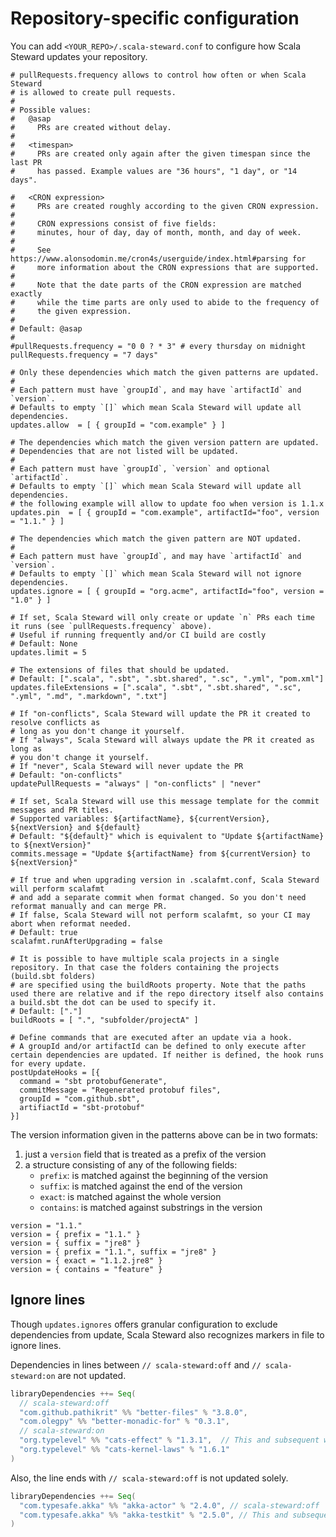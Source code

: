 # Repository-specific configuration

You can add `<YOUR_REPO>/.scala-steward.conf` to configure how Scala Steward updates your repository.

```properties
# pullRequests.frequency allows to control how often or when Scala Steward
# is allowed to create pull requests.
#
# Possible values:
#   @asap
#     PRs are created without delay.
#
#   <timespan>
#     PRs are created only again after the given timespan since the last PR
#     has passed. Example values are "36 hours", "1 day", or "14 days".

#   <CRON expression>
#     PRs are created roughly according to the given CRON expression.
#
#     CRON expressions consist of five fields:
#     minutes, hour of day, day of month, month, and day of week.
#
#     See https://www.alonsodomin.me/cron4s/userguide/index.html#parsing for
#     more information about the CRON expressions that are supported.
#
#     Note that the date parts of the CRON expression are matched exactly
#     while the time parts are only used to abide to the frequency of
#     the given expression.
#
# Default: @asap
#
#pullRequests.frequency = "0 0 ? * 3" # every thursday on midnight
pullRequests.frequency = "7 days"

# Only these dependencies which match the given patterns are updated.
#
# Each pattern must have `groupId`, and may have `artifactId` and `version`.
# Defaults to empty `[]` which mean Scala Steward will update all dependencies.
updates.allow  = [ { groupId = "com.example" } ]

# The dependencies which match the given version pattern are updated.
# Dependencies that are not listed will be updated.
#
# Each pattern must have `groupId`, `version` and optional `artifactId`.
# Defaults to empty `[]` which mean Scala Steward will update all dependencies.
# the following example will allow to update foo when version is 1.1.x
updates.pin  = [ { groupId = "com.example", artifactId="foo", version = "1.1." } ]

# The dependencies which match the given pattern are NOT updated.
#
# Each pattern must have `groupId`, and may have `artifactId` and `version`.
# Defaults to empty `[]` which mean Scala Steward will not ignore dependencies.
updates.ignore = [ { groupId = "org.acme", artifactId="foo", version = "1.0" } ]

# If set, Scala Steward will only create or update `n` PRs each time it runs (see `pullRequests.frequency` above).
# Useful if running frequently and/or CI build are costly
# Default: None
updates.limit = 5

# The extensions of files that should be updated.
# Default: [".scala", ".sbt", ".sbt.shared", ".sc", ".yml", "pom.xml"]
updates.fileExtensions = [".scala", ".sbt", ".sbt.shared", ".sc", ".yml", ".md", ".markdown", ".txt"]

# If "on-conflicts", Scala Steward will update the PR it created to resolve conflicts as
# long as you don't change it yourself.
# If "always", Scala Steward will always update the PR it created as long as
# you don't change it yourself.
# If "never", Scala Steward will never update the PR
# Default: "on-conflicts"
updatePullRequests = "always" | "on-conflicts" | "never"

# If set, Scala Steward will use this message template for the commit messages and PR titles.
# Supported variables: ${artifactName}, ${currentVersion}, ${nextVersion} and ${default}
# Default: "${default}" which is equivalent to "Update ${artifactName} to ${nextVersion}" 
commits.message = "Update ${artifactName} from ${currentVersion} to ${nextVersion}"

# If true and when upgrading version in .scalafmt.conf, Scala Steward will perform scalafmt 
# and add a separate commit when format changed. So you don't need reformat manually and can merge PR.
# If false, Scala Steward will not perform scalafmt, so your CI may abort when reformat needed.
# Default: true
scalafmt.runAfterUpgrading = false

# It is possible to have multiple scala projects in a single repository. In that case the folders containing the projects (build.sbt folders)
# are specified using the buildRoots property. Note that the paths used there are relative and if the repo directory itself also contains a build.sbt the dot can be used to specify it.
# Default: ["."]
buildRoots = [ ".", "subfolder/projectA" ]

# Define commands that are executed after an update via a hook.
# A groupId and/or artifactId can be defined to only execute after certain dependencies are updated. If neither is defined, the hook runs for every update.
postUpdateHooks = [{
  command = "sbt protobufGenerate",
  commitMessage = "Regenerated protobuf files",
  groupId = "com.github.sbt",
  artifiactId = "sbt-protobuf"
}]
```

The version information given in the patterns above can be in two formats:
1. just a `version` field that is treated as a prefix of the version
2. a structure consisting of any of the following fields:
   * `prefix`: is matched against the beginning of the version
   * `suffix`: is matched against the end of the version
   * `exact`: is matched against the whole version
   * `contains`: is matched against substrings in the version

```properties
version = "1.1."
version = { prefix = "1.1." }
version = { suffix = "jre8" }
version = { prefix = "1.1.", suffix = "jre8" }
version = { exact = "1.1.2.jre8" }
version = { contains = "feature" }
```

## Ignore lines

Though `updates.ignores` offers granular configuration to exclude dependencies from update, Scala Steward also recognizes markers in file to ignore lines.

Dependencies in lines between `// scala-steward:off` and `// scala-steward:on` are not updated.

```scala
libraryDependencies ++= Seq(
  // scala-steward:off
  "com.github.pathikrit" %% "better-files" % "3.8.0",
  "com.olegpy" %% "better-monadic-for" % "0.3.1",
  // scala-steward:on 
  "org.typelevel" %% "cats-effect" % "1.3.1",  // This and subsequent will get updated
  "org.typelevel" %% "cats-kernel-laws" % "1.6.1"
)
```

Also, the line ends with `// scala-steward:off` is not updated solely.

```scala
libraryDependencies ++= Seq(
  "com.typesafe.akka" %% "akka-actor" % "2.4.0", // scala-steward:off
  "com.typesafe.akka" %% "akka-testkit" % "2.5.0", // This and subsequent will get updated
)
```

